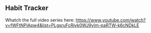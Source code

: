 ## Habit Tracker

Whatch the full video series here: https://www.youtube.com/watch?v=fWFtNPiApw4&list=PLgsruFcRiyk0WJ9ylm-paRTW-k6cNDkLE

